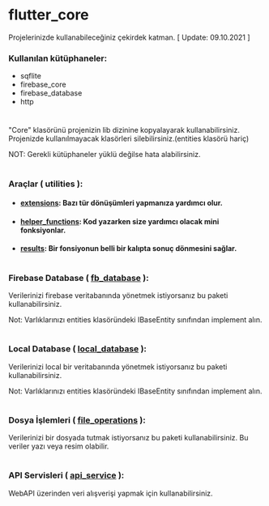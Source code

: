 # flutter_core
Projelerinizde kullanabileceğiniz çekirdek katman.
[ Update: 09.10.2021 ]

### Kullanılan kütüphaneler:
- sqflite
- firebase_core
- firebase_database
- http
#
"Core" klasörünü projenizin lib dizinine kopyalayarak kullanabilirsiniz. Projenizde kullanılmayacak klasörleri silebilirsiniz.(entities klasörü hariç)

NOT: Gerekli kütüphaneler yüklü değilse hata alabilirsiniz.
#
### Araçlar ( utilities ):
+ #### [extensions](https://github.com/cihatyalman/flutter_core/blob/master/lib/Core/utilities/extensions.dart): Bazı tür dönüşümleri yapmanıza yardımcı olur.
+ #### [helper_functions](https://github.com/cihatyalman/flutter_core/blob/master/lib/Core/utilities/helper_functions.dart): Kod yazarken size yardımcı olacak mini fonksiyonlar.
+ #### [results](https://github.com/cihatyalman/flutter_core/tree/master/lib/Core/utilities/results): Bir fonsiyonun belli bir kalıpta sonuç dönmesini sağlar.
#
### Firebase Database ( [fb_database](https://github.com/cihatyalman/flutter_core/tree/master/lib/Core/fb_database) ):
Verilerinizi firebase veritabanında yönetmek istiyorsanız bu paketi kullanabilirsiniz.

Not: Varlıklarınızı entities klasöründeki IBaseEntity sınıfından implement alın.
#
### Local Database ( [local_database](https://github.com/cihatyalman/flutter_core/tree/master/lib/Core/local_database) ):
Verilerinizi local bir veritabanında yönetmek istiyorsanız bu paketi kullanabilirsiniz.

Not: Varlıklarınızı entities klasöründeki IBaseEntity sınıfından implement alın.
#
### Dosya İşlemleri ( [file_operations](https://github.com/cihatyalman/flutter_core/tree/master/lib/Core/file_operations) ):
Verilerinizi bir dosyada tutmak istiyorsanız bu paketi kullanabilirsiniz. Bu veriler yazı veya resim olabilir.
#
### API Servisleri ( [api_service](https://github.com/cihatyalman/flutter_core/tree/master/lib/Core/api_service) ):
WebAPI üzerinden veri alışverişi yapmak için kullanabilirsiniz.
#

